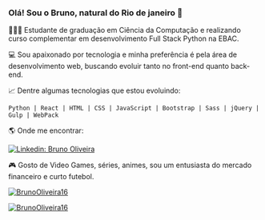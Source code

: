 ### Olá! Sou o Bruno, natural do Rio de janeiro 👋

👨🏻‍🎓 Estudante de graduação em Ciência da Computação e realizando curso complementar em desenvolvimento Full Stack Python na EBAC.


💻 Sou apaixonado por tecnologia e minha preferência é pela área de desenvolvimento web, buscando evoluir tanto no front-end quanto back-end.


📈 Dentre algumas tecnologias que estou evoluindo:

    Python | React | HTML | CSS | JavaScript | Bootstrap | Sass | jQuery | Gulp | WebPack 


🌎 Onde me encontrar:

[![Linkedin: Bruno Oliveira](https://img.shields.io/badge/-BrunoOliveira-blue?style=flat-square&logo=Linkedin&logoColor=white&link=LINK-DO-SEU-LINKEDIN)](https://www.linkedin.com/in/bruno-oliveira1608/)

🎮 Gosto de Video Games, séries, animes, sou um entusiasta do mercado financeiro e curto futebol.

[![BrunoOliveira16](https://github-readme-stats.vercel.app/api?username=BrunoOliveira16&theme=highcontrast&show_icons=true)](https://github.com/anuraghazra/github-readme-stats)

[![BrunoOliveira16](https://github-readme-stats.vercel.app/api/top-langs/?username=BrunoOliveira16&theme=highcontrast&layout=compact)](https://github.com/anuraghazra/github-readme-stats)
